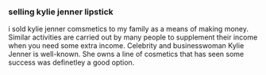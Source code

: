 ### selling kylie jenner lipstick

 i sold kylie jenner comsmetics  to my family as a means of making money. Similar activities are carried out by many people to supplement their income when you need some extra income. Celebrity and businesswoman Kylie Jenner is well-known. She owns a line of cosmetics that has seen some success was definetley a good option.
